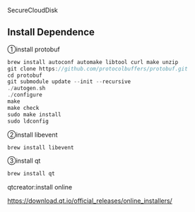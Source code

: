 <!--
 * @Author: mengchaobbbigrui
 * @Date: 2022-03-12 02:28:39
 * @LastEditTime: 2022-03-22 00:59:14
 * @FilePath: /SecureCloudDisk/README.md
-->
SecureCloudDisk

## Install Dependence
①install protobuf
```c
brew install autoconf automake libtool curl make unzip
git clone https://github.com/protocolbuffers/protobuf.git
cd protobuf
git submodule update --init --recursive
./autogen.sh
./configure
make
make check
sudo make install
sudo ldconfig
```

②install libevent
```c
brew install libevent
```

③install qt

```c
brew install qt
```
qtcreator:install online

https://download.qt.io/official_releases/online_installers/


